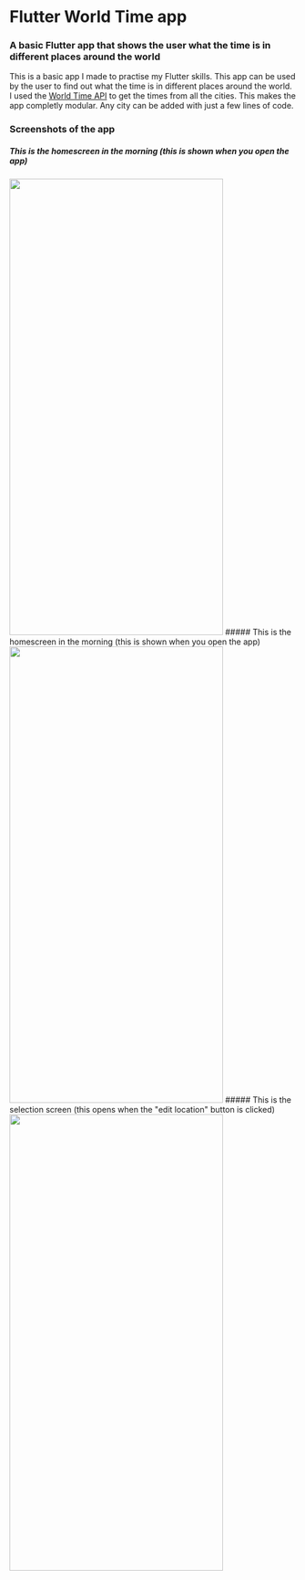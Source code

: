 # Flutter World Time app
### A basic Flutter app that shows the user what the time is in different places around the world
This is a basic app I made to practise my Flutter skills. This app can be used by the user to find out what the time is in different places around the world. I used the [World Time API](http://worldtimeapi.org/timezones) to get the times from all the cities. This makes the app completly modular. Any city can be added with just a few lines of code.

### Screenshots of the app
##### This is the homescreen in the morning (this is shown when you open the app)
<img src="https://github.com/wesleynoijen/flutter_world_time_app/blob/master/images/Homescreen_1.jpg" width="375" height="800">
##### This is the homescreen in the morning (this is shown when you open the app)
<img src="https://github.com/wesleynoijen/flutter_world_time_app/blob/master/images/Homescreen_2.jpg" width="375" height="800">
##### This is the selection screen (this opens when the "edit location" button is clicked)
<img src="https://github.com/wesleynoijen/flutter_world_time_app/blob/master/images/Selection_screen.jpg" width="375" height="800">
